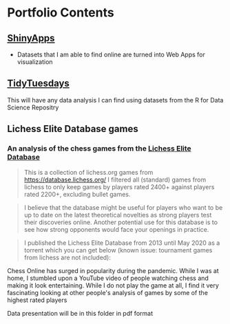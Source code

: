 # Portfolio Contents

## [ShinyApps](https://github.com/theglucru/ShinyApps/tree/main/Covid_Cases)
- Datasets that I am able to find online are turned into Web Apps for visualization

## [TidyTuesdays](https://github.com/theglucru/TidyTuesdays)

This will have any data analysis I can find using datasets from the R for Data Science Repositry

## Lichess Elite Database games
### An analysis of the chess games from the [Lichess Elite Database](https://github.com/nytimes/covid-19-data)
> This is a collection of lichess.org games from https://database.lichess.org/
> I filtered all (standard) games from lichess to only keep games by players rated 2400+ against players rated 2200+, excluding bullet games.

> I believe that the database might be useful for players who want to be up to date on the latest theoretical novelties as strong players test their discoveries online. Another potential use for this database is to see how strong opponents would face your openings in practice.

> I published the Lichess Elite Database from 2013 until May 2020 as a torrent which you can get below (known issue: tournament games from lichess are not included):

Chess Online has surged in popularity during the pandemic. While I was at home, I stumbled upon a YouTube video of people watching chess and making it look entertaining. While I do not play the game at all, I find it very fascinating looking at other people's analysis of games by some of the highest rated players

Data presentation will be in this folder in pdf format
